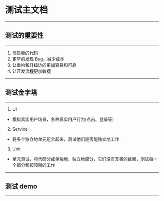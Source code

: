 # 测试主文档

---

## 测试的重要性

---

1. 高质量的代码
2. 更早的发现 Bug，减少成本
3. 让重构和升级边的更加容易和可靠
4. 让开发流程更加敏捷

---

## 测试金字塔

---

1. UI

- 模拟真实用户场景，各种真实用户行为(点击、登录等)

2. Service

- 将多个独立地单元组合起来，测试他们是否能独立地工作

3. Unit

- 单元测试，将代码分成单独地、独立地部分，它们没有互相的依赖，测试每一个部分都按预期的工作

---

## 测试 demo

---
